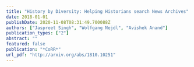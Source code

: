 ```yaml
---
title: "History by Diversity: Helping Historians search News Archives"
date: 2018-01-01
publishDate: 2020-11-08T08:31:49.700088Z
authors: ["Jaspreet Singh", "Wolfgang Nejdl", "Avishek Anand"]
publication_types: ["2"]
abstract: ""
featured: false
publication: "*CoRR*"
url_pdf: "http://arxiv.org/abs/1810.10251"
---
```


